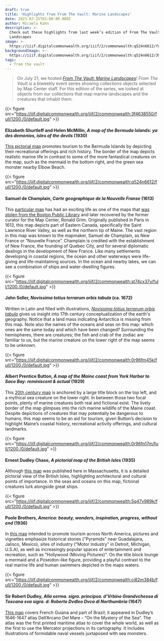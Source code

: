 ```yaml
---
draft: true
title: 'Highlights from From The Vault: Marine Landscapes'
date: 2023-07-25T03:00:00.000Z
author: Micaela Kahn
description: >-
  Check out these highlights from last week’s edition of From The Vault: Marine
  Landscapes
image: >-
  https://iiif.digitalcommonwealth.org/iiif/2/commonwealth:q524n6612/full/1200,/0/default.jpg
backgroundImage: >-
  https://iiif.digitalcommonwealth.org/iiif/2/commonwealth:q524n6612/3907,1006,7641,2987/1200,/0/default.jpg
tags:
  - from the vault
---
```


> On July 21, we hosted *[From The Vault: Marine Landscapes](https://www.leventhalmap.org/event/ftv-marine-landscapes/)*! *From The Vault* is a biweekly event series showing collections objects selected by Map Center staff. For this edition of the series, we looked at objects from our collections that map marine landscapes and the creatures that inhabit them.

{{< figure src="https://iiif.digitalcommonwealth.org/iiif/2/commonwealth:3f4638550/full/1200,/0/default.jpg" >}}

#### Elizabeth Shurtleff and Helen McMillin, *A map of the Bermuda Islands: ya des demonios, isles of the devils* (1930)

[This pictorial map](https://collections.leventhalmap.org/search/commonwealth:3f463854q) promotes tourism to the Bermuda Islands by depicting their recreational offerings and rich history. The border of the map depicts realistic marine life in contrast to some of the more fantastical creatures on the map, such as the mermaid in the bottom right, and the green sea monster nearby Elbow Beach.

{{< figure src="https://iiif.digitalcommonwealth.org/iiif/2/commonwealth:q524n6612/full/1200,/0/default.jpg" >}}

#### Samuel de Champlain, *Carte geographique de la Nouvelle Franse* (1613)

This [particular map](https://collections.leventhalmap.org/search/commonwealth:q524n3851) has had an exciting life as one of the maps that [was stolen from the Boston Public Library](https://www.wbur.org/all-things-considered/2015/12/04/champlain-map-boston-library-return) and later recovered by the former curator for the Map Center, Ronald Grim. Originally published in Paris in 1613, this map depicts part of Eastern Canada, specifically the Saint Lawrence River Valley, as well as the northern tip of Maine. The vast region in this map was known to the mapmaker, Samuel de Champlain, as New France or “Nouvelle France”. Champlain is credited with the establishment of New France, the founding of Quebec City, and for several diplomatic dealings in the development of New France. Like many settlements developing in coastal regions, the ocean and other waterways were life-giving and life-maintaining sources. In the ocean and nearby lakes, we can see a combination of ships and water-dwelling figures.

{{< figure src="https://iiif.digitalcommonwealth.org/iiif/2/commonwealth:st74cx37v/full/1200,/0/default.jpg" >}}

#### John Seller, *Novissima totius terrarum orbis tabula* (ca. 1672)

Written in Latin and filled with illustrations, *[Novissima totius terrarum orbis tabula](https://collections.leventhalmap.org/search/commonwealth:st74cx36k)* gives us insight into 17th century conceptualization of the earth's geography. Notice that a land mass indicating Antarctica is missing from this map. Note also the names of the oceans and seas on this map: which ones are the same today and which have been changed? Surrounding the hemispheres, there are creatures; the fish and crab of the zodiac are familiar to us, but the marine creature on the lower right of the map seems to be unknown.

{{< figure src="https://iiif.digitalcommonwealth.org/iiif/2/commonwealth:0r96fm45k/full/1200,/0/default.jpg" >}}

#### Albert Prentice Button, *A map of the Maine coast from York Harbor to Saco Bay: reminiscent & actual* (1929)

This [20th century map](https://collections.leventhalmap.org/search/commonwealth:0r96fm449) is anchored by a large title block on the top left, and a mythical sea creature on the lower right. In between those two focal points, plenty of marine creatures both real and fictional exist. The lively border of the map glimpses into the rich marine wildlife of the Maine coast. Despite depictions of creatures that may potentially be dangerous to humans, this map seems to be an aid for tourism, given Button’s decision to highlight Maine’s coastal history, recreational activity offerings, and cultural landmarks.

{{< figure src="https://iiif.digitalcommonwealth.org/iiif/2/commonwealth:0r96fn17m/full/1200,/0/default.jpg" >}}

#### Ernest Dudley Chase, *A pictorial map of the British Isles* (1935)

Although [this map](https://collections.leventhalmap.org/search/commonwealth:0r96fn16b) was published here in Massachusetts, it is a detailed pictorial view of the British Isles, highlighting architectural and cultural points of importance. In the seas and oceans on this map, fictional creatures lurk alongside great ships.

{{< figure src="https://iiif.digitalcommonwealth.org/iiif/2/commonwealth:5q47v989k/full/1200,/0/default.jpg" >}}

#### Poole Brothers, *America: beauty, wonders, inspiration, progress, without end* (1936)

In [this map](https://collections.leventhalmap.org/search/commonwealth:3j335r82t) intended to promote tourism across North America, pictures and vignettes emphasize historical stories ("Pyramids" near Guadalajara, Jalisco, Mexico), sites of industry ("Motor Industry" in Detroit, Michigan, U.S.A), as well as increasingly popular spaces of entertainment and recreation, such as "Hollywood (Moving Pictures)". On the title block lounge a mermaid and a Poseidon-like figure, providing a playful contrast to the real marine life and human swimmers depicted in the maps waters.

{{< figure src="https://iiif.digitalcommonwealth.org/iiif/2/commonwealth:cj82m384b/full/1200,/0/default.jpg" >}}

#### Sir Robert Dudley, *Alla serma. sigra. principsa. d'Vrbino Grandvchessa di Toscana sva sigra. d: Roberto Dvdleo Dvca di Northumbria* (1647)

[This map](https://collections.leventhalmap.org/search/commonwealth:cj82m3832) covers French Guiana and part of Brazil; it appeared in Dudley’s 1646-1647 atlas Dell’Arcano Del Mare  - “On the Mystery of the Sea”. The atlas was the first printed maritime atlas to cover the whole world, as well as the first to use the Mercator projections in its cartography. It includes illustrations of formidable naval vessels juxtaposed with sea monsters.
